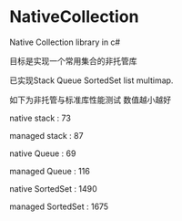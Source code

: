 # NativeCollection
Native Collection library in c#

目标是实现一个常用集合的非托管库

已实现Stack Queue SortedSet list multimap.

如下为非托管与标准库性能测试 数值越小越好

native stack : 73

managed stack : 87

native Queue : 69

managed Queue : 116

native SortedSet : 1490

managed SortedSet : 1675

